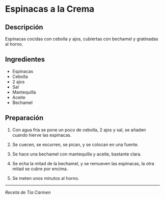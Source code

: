 # Espinacas a la Crema

## Descripción
Espinacas cocidas con cebolla y ajos, cubiertas con bechamel y gratinadas al horno.

## Ingredientes
- Espinacas
- Cebolla
- 2 ajos
- Sal
- Mantequilla
- Aceite
- Bechamel

## Preparación

1. Con agua fría se pone un poco de cebolla, 2 ajos y sal, se añaden cuando hierve las espinacas.

2. Se cuecen, se escurren, se pican, y se colocan en una fuente.

3. Se hace una bechamel con mantequilla y aceite, bastante clara.

4. Se echa la mitad de la bechamel, y se remueven las espinacas, la otra mitad se cubre por encima.

5. Se meten unos minutos al horno.

---
*Receta de Tía Carmen*